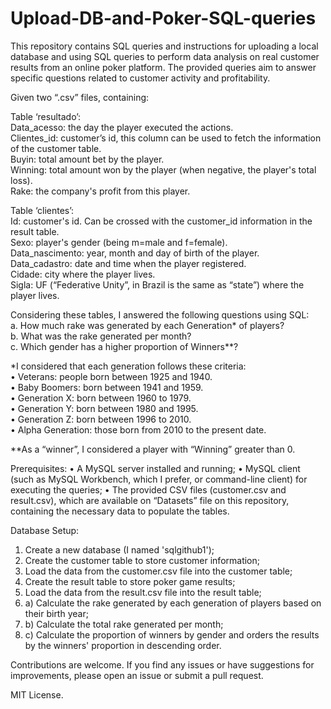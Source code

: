 # Upload-DB-and-Poker-SQL-queries  
  This repository contains SQL queries and instructions for uploading a local database and using SQL queries to perform data analysis on real customer results from an online poker platform. The provided queries aim to answer specific questions related to customer activity and profitability.  
  


Given two “.csv” files, containing:  

Table ‘resultado’:  
  Data_acesso: the day the player executed the actions.  
  Clientes_id: customer’s id, this column can be used to fetch the information of the customer table.  
  Buyin: total amount bet by the player.  
  Winning: total amount won by the player (when negative, the player's total loss).  
  Rake: the company's profit from this player.  

Table ‘clientes’:  
  Id: customer's id. Can be crossed with the customer_id information in the result table.  
  Sexo: player's gender (being m=male and f=female).  
  Data_nascimento: year, month and day of birth of the player.  
  Data_cadastro: date and time when the player registered.  
  Cidade: city where the player lives.  
  Sigla: UF (“Federative Unity”, in Brazil is the same as “state”) where the player lives.    

Considering these tables, I answered the following questions using SQL:  
  a. How much rake was generated by each Generation* of players?  
  b. What was the rake generated per month?  
  c. Which gender has a higher proportion of Winners**?  

*I considered that each generation follows these criteria:  
  • Veterans: people born between 1925 and 1940.  
  • Baby Boomers: born between 1941 and 1959.  
  • Generation X: born between 1960 to 1979.  
  • Generation Y: born between 1980 and 1995.  
  • Generation Z: born between 1996 to 2010.  
  • Alpha Generation: those born from 2010 to the present date.  

**As a “winner”, I considered a player with “Winning” greater than 0.

Prerequisites:
•	A MySQL server installed and running;
•	MySQL client (such as MySQL Workbench, which I prefer, or command-line client) for executing the queries;
•	The provided CSV files (customer.csv and result.csv), which are available on “Datasets” file on this repository, containing the necessary data to populate the tables.  

Database Setup:
1.	Create a new database (I named 'sqlgithub1');
2.	Create the customer table to store customer information;
3.	Load the data from the customer.csv file into the customer table;
4.	Create the result table to store poker game results;
5.	Load the data from the result.csv file into the result table;
6.	a) Calculate the rake generated by each generation of players based on their birth year;
7.	b) Calculate the total rake generated per month;
8.	c) Calculate the proportion of winners by gender and orders the results by the winners' proportion in descending order.  

Contributions are welcome. If you find any issues or have suggestions for improvements, please open an issue or submit a pull request.  

MIT License.
